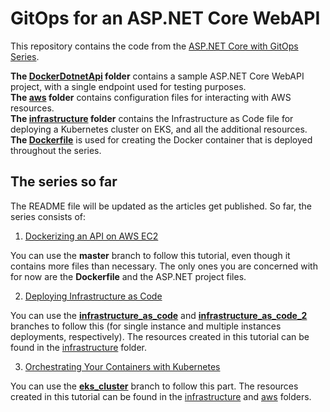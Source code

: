 # GitOps for an ASP.NET Core WebAPI

This repository contains the code from the [ASP.NET Core with GitOps Series](https://www.red-gate.com/simple-talk/sysadmin/containerization/asp-net-core-with-gitops-dockerizing-an-api-on-aws-ec2/).

**The [DockerDotnetApi](https://github.com/Mirch/docker-dotnet-api/tree/master/DockerDotnetApi) folder** contains a sample ASP.NET Core WebAPI project, with a single endpoint used for testing purposes.  
**The [aws](https://github.com/Mirch/docker-dotnet-api/tree/master/aws) folder** contains configuration files for interacting with AWS resources.  
**The [infrastructure](https://github.com/Mirch/docker-dotnet-api/tree/master/infrastructure) folder** contains the Infrastructure as Code file for deploying a Kubernetes cluster on EKS, and all the additional resources.  
**The [Dockerfile](https://github.com/Mirch/docker-dotnet-api/blob/master/Dockerfile)** is used for creating the Docker container that is deployed throughout the series.  

## The series so far

The README file will be updated as the articles get published.
So far, the series consists of:

1. [Dockerizing an API on AWS EC2](https://www.red-gate.com/simple-talk/sysadmin/containerization/asp-net-core-with-gitops-dockerizing-an-api-on-aws-ec2/)

You can use the **master** branch to follow this tutorial, even though it contains more files than necessary. The only ones you are concerned with for now are the **Dockerfile** and the ASP.NET project files.

2. [Deploying Infrastructure as Code](https://www.red-gate.com/simple-talk/sysadmin/devops/asp-net-core-with-gitops-deploying-infrastructure-as-code/)

You can use the [**infrastructure_as_code**](https://github.com/Mirch/docker-dotnet-api/tree/infrastructure_as_code) and [**infrastructure_as_code_2**](https://github.com/Mirch/docker-dotnet-api/tree/infrastructure_as_code_2) branches to follow this (for single instance and multiple instances deployments, respectively). The resources created in this tutorial can be found in the [infrastructure](https://github.com/Mirch/docker-dotnet-api/tree/master/infrastructure) folder.

3. [Orchestrating Your Containers with Kubernetes](https://www.red-gate.com/simple-talk/sysadmin/devops/asp-net-core-with-gitops-orchestrating-your-containers-with-kubernetes/)

You can use the [**eks_cluster**](https://github.com/Mirch/docker-dotnet-api/tree/eks_cluster) branch to follow this part. The resources created in this tutorial can be found in the [infrastructure](https://github.com/Mirch/docker-dotnet-api/tree/master/infrastructure) and [aws](https://github.com/Mirch/docker-dotnet-api/tree/master/aws) folders.
